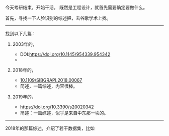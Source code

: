 今天考研结束，开始干活。
既然是工程设计，就首先需要确定要做什么。

首先，寻找一下人脸识别的综述把，去谷歌学术上找。

---

找到以下几篇：

1. 2003年的，
   -  DOI:https://doi.org/10.1145/954339.954342
   - 

2. 2018年的，
   - [10.1109/SIBGRAPI.2018.00067](https://doi.org/10.1109/SIBGRAPI.2018.00067)
   - 简述，一篇综述，内容很棒。
3. 2019年的，
   - https://doi.org/10.3390/s20020342
   - 简述：一篇综述，似乎是来自中东那一块的。

---

2018年的那篇综述，介绍了若干数据集，比如
